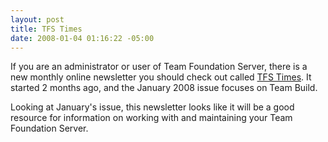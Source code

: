 ```yaml
---
layout: post
title: TFS Times
date: 2008-01-04 01:16:22 -05:00
---
```


If you are an administrator or user of Team Foundation Server, there is a new monthly online newsletter you should check out called [TFS Times](http://www.tfstimes.com/news/). It started 2 months ago, and the January 2008 issue focuses on Team Build.

Looking at January's issue, this newsletter looks like it will be a good resource for information on working with and maintaining your Team Foundation Server.

